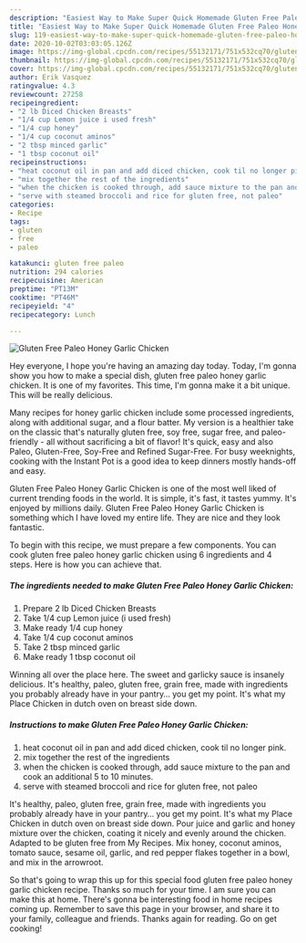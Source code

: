 ```yaml
---
description: "Easiest Way to Make Super Quick Homemade Gluten Free Paleo Honey Garlic Chicken"
title: "Easiest Way to Make Super Quick Homemade Gluten Free Paleo Honey Garlic Chicken"
slug: 119-easiest-way-to-make-super-quick-homemade-gluten-free-paleo-honey-garlic-chicken
date: 2020-10-02T03:03:05.126Z
image: https://img-global.cpcdn.com/recipes/55132171/751x532cq70/gluten-free-paleo-honey-garlic-chicken-recipe-main-photo.jpg
thumbnail: https://img-global.cpcdn.com/recipes/55132171/751x532cq70/gluten-free-paleo-honey-garlic-chicken-recipe-main-photo.jpg
cover: https://img-global.cpcdn.com/recipes/55132171/751x532cq70/gluten-free-paleo-honey-garlic-chicken-recipe-main-photo.jpg
author: Erik Vasquez
ratingvalue: 4.3
reviewcount: 27258
recipeingredient:
- "2 lb Diced Chicken Breasts"
- "1/4 cup Lemon juice i used fresh"
- "1/4 cup honey"
- "1/4 cup coconut aminos"
- "2 tbsp minced garlic"
- "1 tbsp coconut oil"
recipeinstructions:
- "heat coconut oil in pan and add diced chicken, cook til no longer pink."
- "mix together the rest of the ingredients"
- "when the chicken is cooked through, add sauce mixture to the pan and cook an additional 5 to 10 minutes."
- "serve with steamed broccoli and rice for gluten free, not paleo"
categories:
- Recipe
tags:
- gluten
- free
- paleo

katakunci: gluten free paleo 
nutrition: 294 calories
recipecuisine: American
preptime: "PT13M"
cooktime: "PT46M"
recipeyield: "4"
recipecategory: Lunch

---
```



![Gluten Free Paleo Honey Garlic Chicken](https://img-global.cpcdn.com/recipes/55132171/751x532cq70/gluten-free-paleo-honey-garlic-chicken-recipe-main-photo.jpg)

Hey everyone, I hope you're having an amazing day today. Today, I'm gonna show you how to make a special dish, gluten free paleo honey garlic chicken. It is one of my favorites. This time, I'm gonna make it a bit unique. This will be really delicious.

Many recipes for honey garlic chicken include some processed ingredients, along with additional sugar, and a flour batter. My version is a healthier take on the classic that&#39;s naturally gluten free, soy free, sugar free, and paleo-friendly - all without sacrificing a bit of flavor! It&#39;s quick, easy and also Paleo, Gluten-Free, Soy-Free and Refined Sugar-Free. For busy weeknights, cooking with the Instant Pot is a good idea to keep dinners mostly hands-off and easy.

Gluten Free Paleo Honey Garlic Chicken is one of the most well liked of current trending foods in the world. It is simple, it's fast, it tastes yummy. It's enjoyed by millions daily. Gluten Free Paleo Honey Garlic Chicken is something which I have loved my entire life. They are nice and they look fantastic.


To begin with this recipe, we must prepare a few components. You can cook gluten free paleo honey garlic chicken using 6 ingredients and 4 steps. Here is how you can achieve that.

<!--inarticleads1-->

##### The ingredients needed to make Gluten Free Paleo Honey Garlic Chicken:

1. Prepare 2 lb Diced Chicken Breasts
1. Take 1/4 cup Lemon juice (i used fresh)
1. Make ready 1/4 cup honey
1. Take 1/4 cup coconut aminos
1. Take 2 tbsp minced garlic
1. Make ready 1 tbsp coconut oil


Winning all over the place here. The sweet and garlicky sauce is insanely delicious. It&#39;s healthy, paleo, gluten free, grain free, made with ingredients you probably already have in your pantry… you get my point. It&#39;s what my Place Chicken in dutch oven on breast side down. 

<!--inarticleads2-->

##### Instructions to make Gluten Free Paleo Honey Garlic Chicken:

1. heat coconut oil in pan and add diced chicken, cook til no longer pink.
1. mix together the rest of the ingredients
1. when the chicken is cooked through, add sauce mixture to the pan and cook an additional 5 to 10 minutes.
1. serve with steamed broccoli and rice for gluten free, not paleo


It&#39;s healthy, paleo, gluten free, grain free, made with ingredients you probably already have in your pantry… you get my point. It&#39;s what my Place Chicken in dutch oven on breast side down. Pour juice and garlic and honey mixture over the chicken, coating it nicely and evenly around the chicken. Adapted to be gluten free from My Recipes. Mix honey, coconut aminos, tomato sauce, sesame oil, garlic, and red pepper flakes together in a bowl, and mix in the arrowroot. 

So that's going to wrap this up for this special food gluten free paleo honey garlic chicken recipe. Thanks so much for your time. I am sure you can make this at home. There's gonna be interesting food in home recipes coming up. Remember to save this page in your browser, and share it to your family, colleague and friends. Thanks again for reading. Go on get cooking!

